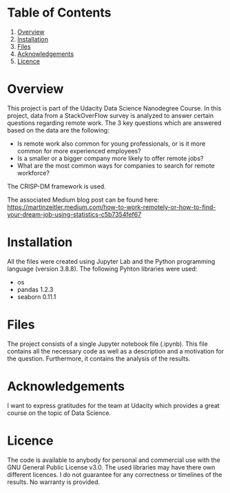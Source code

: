 # Table of Contents
1. [Overview](#Overview)
2. [Installation](#Installation)
3. [Files](#Files)
4. [Acknowledgements](Acknowledgements)
5. [Licence](Licence)

# Overview
This project is part of the Udacity Data Science Nanodegree Course. In this project, data from a StackOverFlow survey is analyzed to answer certain questions regarding remote work. The 3 key questions which are answered based on the data are the following:

- Is remote work also common for young professionals, or is it more common for more experienced employees?
- Is a smaller or a bigger company more likely to offer remote jobs?
- What are the most common ways for companies to search for remote workforce?

The CRISP-DM framework is used.

The associated Medium blog post can be found here: https://martinzeitler.medium.com/how-to-work-remotely-or-how-to-find-your-dream-job-using-statistics-c5b7354fef67

# Installation

All the files were created using Jupyter Lab and the Python programming language (version 3.8.8). The following Pyhton libraries were used:
- os
- pandas 1.2.3
- seaborn 0.11.1

# Files

The project consists of a single Jupyter notebook file (.ipynb). This file contains all the necessary code as well as a description and a motivation for the question. Furthermore, it contains the analysis of the results.

# Acknowledgements

I want to express gratitudes for the team at Udacity which provides a great course on the topic of Data Science.

# Licence

The code is available to anybody for personal and commercial use with the GNU General Public License v3.0. The used libraries may have there own different licences.
I do not guarantee for any correctness or timelines of the results. No warranty is provided.
